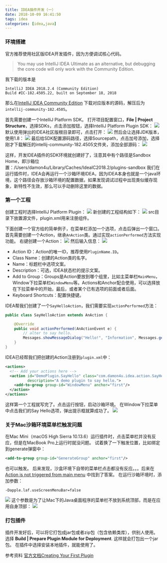 ```yaml
---
title: IDEA插件开发（一）
date: 2018-10-09 16:41:50
tags: idea
categories: [idea,java]
---
```



### 环境搭建
官方推荐使用社区版IDEA开发插件，因为方便调试核心代码。
> You may use IntelliJ IDEA Ultimate as an alternative, but debugging the core code will only work with the Community Edition.

我下载的版本是
```
IntelliJ IDEA 2018.2.4 (Community Edition)
Build #IC-182.4505.22, built on September 18, 2018
```
那么在[IntelliJ IDEA Community Edition](https://github.com/JetBrains/intellij-community/tree/182.4505) 下载对应版本的源码，解压后为`intellij-community-182.4505`。

首先需要创建一个IntelliJ Platform SDK。
打开项目配置窗口，__File | Project Structure__，选择SDKs，点击添加按钮，选择IntelliJ Platform Plugin SDK：
![](/images/idea-plugin1.png)
默认使用弹出的IDEA社区版根目录即可，点击打开：
![](/images/idea-plugin2.png)
然后会让选择JDK版本，使用1.8：
![](/images/idea-plugin3.png)
最后给SDK配置源码路径，选择Sourcepath，点击加号添加，选择刚才下载解压的intellij-community-182.4505文件夹，添加全部源码：
![](/images/idea-plugin4.png)

这样，开发IDEA插件的SDK环境就创建好了，注意其中有个路径是Sandbox Home，即沙箱位置：/Users/damon4u/Library/Caches/IdeaIC2018.2/plugins-sandbox
我们在运行插件时，IDEA会再运行一个沙箱环境IDEA，因为IDEA本身也就是一个java环境，这个路径会存放沙箱环境的配置数据，如果发现调试过程中出现类似缓存现象，新特性不生效，那么可以手动删除这里的数据。

### 第一个工程
创建工程时选择IntelliJ Platform Plugin：
![](/images/idea-plugin5.png)
新创建的工程结构如下：
![](/images/idea-plugin6.png)
src目录下放置源文件，plugin.xml用来注册组件。

下面创建一个官方给的简单例子，在菜单栏添加一个选项，点击后弹出一个窗口。
首先需要创建一个Action，继承`AnAction`类。通过实现`actionPerformed`方法实现功能。
右键创建一个Action：
![](/images/idea-plugin7.png)
然后输入信息：
![](/images/idea-plugin8.png)

* Action ID：Action的唯一ID，推荐使用`PluginName.ID`。
* Class Name：创建的Action类的名字。
* Name：标题栏中选项文案。
* Description：可选，IDEA状态栏的提示文案。
* Add to Group：Groups是Action要放到哪个组里，比如主菜单栏`MainMenu`，Window下拉菜单栏`WindowMenu`等。Actions和Anchor配合使用，可以选择放在下拉菜单中的开始，最后，或者某个已有选项的前面或者后面。
* Keyboard Shortcuts：配置快捷键。

IDEA帮我们创建了一个`SayHelloAction`，我们需要实现`actionPerformed`方法：
```java
public class SayHelloAction extends AnAction {

    @Override
    public void actionPerformed(AnActionEvent e) {
        // alter to say hello.
        Messages.showMessageDialog("Hello!", "Information", Messages.getInformationIcon());
    }
}
```

IDEA已经帮我们把创建的Action注册到`plugin.xml`中：
```xml
<actions>
  <!-- Add your actions here -->
  <action id="DemoPlugin.SayHello" class="com.damon4u.idea.action.SayHelloAction" text="Say Hello!"
          description="A demo plugin to say hello.">
    <add-to-group group-id="WindowMenu" anchor="first"/>
  </action>
</actions>
```

这样第一个工程就写完了。点击运行按钮，启动沙箱环境。
在Window下拉菜单中点击我们的Say Hello选项，弹出提示框就算成功了。
![](/images/idea-plugin11.png)

### 关于Mac沙箱环境菜单栏触发问题
在Mac Mini（macOS High Sierra 10.13.6）运行插件时，点击菜单栏并没有反应，但是在MacBook Pro上运行时就没问题。
试着换了一下触发位置，比如绑定到generate弹窗中：
```xml
<add-to-group group-id="GenerateGroup" anchor="first"/>
```
也可以触发。
后来发现，沙盒环境下自带的菜单栏点击都没有反应。。。后来在[Action is not triggered from main menu](https://intellij-support.jetbrains.com/hc/en-us/community/posts/360000005390-Action-is-not-triggered-from-main-menu) 中找到了答案。
在运行沙箱环境时，添加参数：
```
-Dapple.laf.useScreenMenuBar=false
```
![](/images/idea-plugin9.png)
这个参数是为了让Mac下的Java桌面程序的菜单栏不放到系统顶部，而是在应用自身顶部：
![](/images/idea-plugin10.png)

### 打包插件
插件开发好后，可以将它打包成jar包或者zip包（包含依赖类库），供别人使用。
选择 __Build | Prepare Plugin Module <module name> for Deployment__.
这样就会打包出一个jar包。
在插件中选择安装本地插件，就能使用了。

参考资料
[官方文档Creating Your First Plugin](https://www.jetbrains.org/intellij/sdk/docs/basics/getting_started.html)
